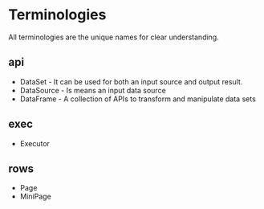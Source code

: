 # Terminologies
All terminologies are the unique names for clear understanding.

## api
* DataSet - It can be used for both an input source and output result.
* DataSource - Is means an input data source
* DataFrame - A collection of APIs to transform and manipulate data sets

## exec
* Executor

## rows
* Page
* MiniPage
